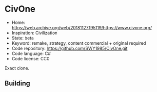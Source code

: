 # CivOne

- Home: https://web.archive.org/web/20181127195119/https://www.civone.org/
- Inspiration: Civilization
- State: beta
- Keyword: remake, strategy, content commercial + original required
- Code repository: https://github.com/SWY1985/CivOne.git
- Code language: C#
- Code license: CC0

Exact clone.

## Building
